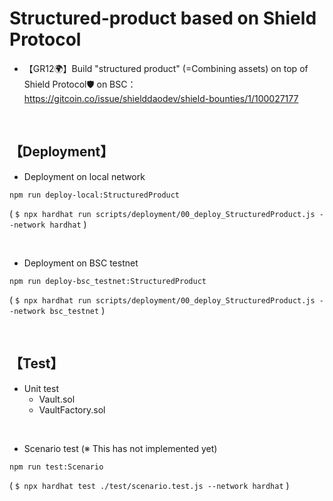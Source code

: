 # Structured-product based on Shield Protocol
- 【GR12🌍】Build "structured product" (=Combining assets) on top of Shield Protocol🛡 on BSC：   
https://gitcoin.co/issue/shielddaodev/shield-bounties/1/100027177

<br>

## 【Deployment】
- Deployment on local network
```
npm run deploy-local:StructuredProduct
```
( `$ npx hardhat run scripts/deployment/00_deploy_StructuredProduct.js --network hardhat` )

<br>

- Deployment on BSC testnet
```
npm run deploy-bsc_testnet:StructuredProduct
```
( `$ npx hardhat run scripts/deployment/00_deploy_StructuredProduct.js --network bsc_testnet` )


<br>

## 【Test】
- Unit test
  - Vault.sol
  - VaultFactory.sol

<br>

- Scenario test (※ This has not implemented yet)
```
npm run test:Scenario
```
( `$ npx hardhat test ./test/scenario.test.js --network hardhat` )

<br>
